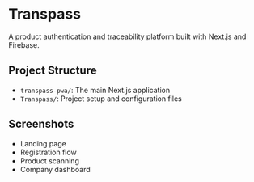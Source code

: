 # Transpass

A product authentication and traceability platform built with Next.js and Firebase.

## Project Structure

- `transpass-pwa/`: The main Next.js application
- `Transpass/`: Project setup and configuration files

## Screenshots

- Landing page
- Registration flow
- Product scanning
- Company dashboard